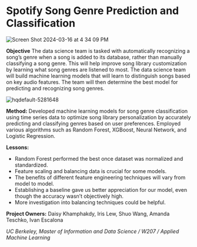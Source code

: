 # Spotify Song Genre Prediction and Classification
![Screen Shot 2024-03-16 at 4 34 09 PM](https://github.com/dkham/dkham/assets/72950291/e0824524-d0df-4217-b4b8-ac7f731964ee)


**Objective**
The data science team is tasked with automatically recognizing a song’s genre when a song is added to its database, rather than manually classifying a song genre. This will help improve song library customization by learning what song genres are listened to most. The data science team will build machine learning models that will learn to distinguish songs based on key audio features. The team will then determine the best model for predicting and recognizing song genres. 

![hqdefault-5281648](https://github.com/dkham/dkham/assets/72950291/036ae557-cc6a-4e6a-a245-86388ff697fb)

**Method:**
Developed machine learning models for song genre classification using time series data to optimize song library personalization by accurately predicting and classifying genres based on user preferences. Employed various algorithms such as Random Forest, XGBoost, Neural Network, and Logistic Regression. 

**Lessons:**
- Random Forest performed the best once dataset was normalized and standardized.
- Feature scaling and balancing data is crucial for some models.
- The benefits of different feature engineering techniques will vary from model to model.
- Establishing a baseline gave us better appreciation for our model, even though the accuracy wasn’t objectively high.
- More investigation into balancing techniques could be helpful.


**Project Owners:** Daisy Khamphakdy, Iris Lew, Shuo Wang, Amanda Teschko, Ivan Escalona

*UC Berkeley, Master of Information and Data Science / W207 / Applied Machine Learning*
